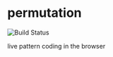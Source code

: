 # permutation

![Build Status](https://api.travis-ci.org/justinvdm/purmutation.png)

live pattern coding in the browser
